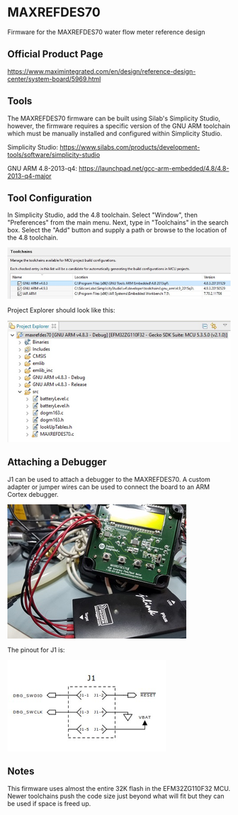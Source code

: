 # MAXREFDES70
Firmware for the MAXREFDES70 water flow meter reference design

## Official Product Page

https://www.maximintegrated.com/en/design/reference-design-center/system-board/5969.html

## Tools

The MAXREFDES70 firmware can be built using Silab's Simplicity Studio, however, the firmware requires a specific version of the GNU ARM toolchain which must be manually installed and configured within Simplicity Studio.

Simplicity Studio:  https://www.silabs.com/products/development-tools/software/simplicity-studio

GNU ARM 4.8-2013-q4:  https://launchpad.net/gcc-arm-embedded/4.8/4.8-2013-q4-major

## Tool Configuration

In Simplicity Studio, add the 4.8 toolchain.  Select "Window", then "Preferences" from the main menu.  Next, type in "Toolchains" in the search box. Select the "Add" button and supply a path or browse to the location of the 4.8 toolchain.

![alt text](https://github.com/maxim-ic-flow/maxrefdes70/blob/master/docs/readme_images/toolchain_image.jpg "Toolchain")

Project Explorer should look like this:

![alt text](https://github.com/maxim-ic-flow/maxrefdes70/blob/master/docs/readme_images/project_image.jpg "Project Explorer")

## Attaching a Debugger

J1 can be used to attach a debugger to the MAXREFDES70. A custom adapter or jumper wires can be used to connect the board to an ARM Cortex debugger.

![alt text](https://github.com/maxim-ic-flow/maxrefdes70/blob/master/docs/readme_images/debugger_image.jpg "Typical debugger setup")

The pinout for J1 is:

![alt text](https://github.com/maxim-ic-flow/maxrefdes70/blob/master/docs/readme_images/board_debug_pinout.jpg "Typical debugger setup")

## Notes

This firmware uses almost the entire 32K flash in the EFM32ZG110F32 MCU.  Newer toolchains push the code size just beyond what will fit but they can be used if space is freed up.

